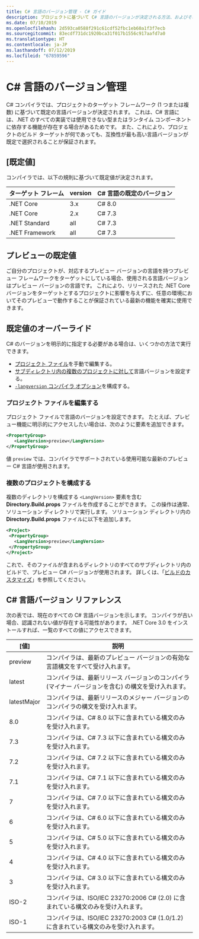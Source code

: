 ```yaml
---
title: C# 言語のバージョン管理 - C# ガイド
description: プロジェクトに基づいて C# 言語のバージョンが決定される方法、およびそれを手動で調整できるさまざまな値について説明します。
ms.date: 07/10/2019
ms.openlocfilehash: 2d593ca0588f291c61cdf52fbc1eb60a1f3f7ecb
ms.sourcegitcommit: 83ecdf731dc1920bca31f017b1556c917aafd7a0
ms.translationtype: HT
ms.contentlocale: ja-JP
ms.lasthandoff: 07/12/2019
ms.locfileid: "67859596"
---
```

# <a name="c-language-versioning"></a>C# 言語のバージョン管理

C# コンパイラでは、プロジェクトのターゲット フレームワーク (1 つまたは複数) に基づいて既定の言語バージョンが決定されます。 これは、C# 言語には、.NET のすべての実装では使用できない型またはランタイム コンポーネントに依存する機能が存在する場合があるためです。 また、これにより、プロジェクトのビルド ターゲットが何であっても、互換性が最も高い言語バージョンが既定で選択されることが保証されます。

## <a name="defaults"></a>[既定値]

コンパイラでは、以下の規則に基づいて既定値が決定されます。

|ターゲット フレーム|version|C# 言語の既定のバージョン|
|----------------|-------|---------------------------|
|.NET Core|3.x|C# 8.0|
|.NET Core|2.x|C# 7.3|
|.NET Standard|all|C# 7.3|
|.NET Framework|all|C# 7.3|

## <a name="default-for-previews"></a>プレビューの既定値

ご自分のプロジェクトが、対応するプレビュー バージョンの言語を持つプレビュー フレームワークをターゲットにしている場合、使用される言語バージョンはプレビュー バージョンの言語です。 これにより、リリースされた .NET Core バージョンをターゲットとするプロジェクトに影響を与えずに、任意の環境においてそのプレビューで動作することが保証されている最新の機能を確実に使用できます。

## <a name="overriding-a-default"></a>既定値のオーバーライド

C# のバージョンを明示的に指定する必要がある場合は、いくつかの方法で実行できます。

- [プロジェクト ファイル](#edit-the-project-file)を手動で編集する。
- [サブディレクトリ内の複数のプロジェクトに対して](#configure-multiple-projects)言語バージョンを設定する。
- [`-langversion` コンパイラ オプション](#set-the-langversion-compiler-option)を構成する。

### <a name="edit-the-project-file"></a>プロジェクト ファイルを編集する

プロジェクト ファイルで言語のバージョンを設定できます。 たとえば、プレビュー機能に明示的にアクセスしたい場合は、次のように要素を追加できます。

```xml
<PropertyGroup>
   <LangVersion>preview</LangVersion>
</PropertyGroup>
```

値 `preview` では、コンパイラでサポートされている使用可能な最新のプレビュー C# 言語が使用されます。

### <a name="configure-multiple-projects"></a>複数のプロジェクトを構成する

複数のディレクトリを構成する `<LangVersion>` 要素を含む **Directory.Build.props** ファイルを作成することができます。 この操作は通常、ソリューション ディレクトリで実行します。 ソリューション ディレクトリ内の **Directory.Build.props** ファイルに以下を追加します。

```xml
<Project>
 <PropertyGroup>
   <LangVersion>preview</LangVersion>
 </PropertyGroup>
</Project>
```

これで、そのファイルが含まれるディレクトリのすべてのサブディレクトリ内のビルドで、プレビュー C# バージョンが使用されます。 詳しくは、「[ビルドのカスタマイズ](/visualstudio/msbuild/customize-your-build)」を参照してください。

## <a name="c-language-version-reference"></a>C# 言語バージョン リファレンス

次の表では、現在のすべての C# 言語バージョンを示します。 コンパイラが古い場合、認識されない値が存在する可能性があります。 .NET Core 3.0 をインストールすれば、一覧のすべての値にアクセスできます。

|[値]|説明|
|------------|-------------|
|preview|コンパイラは、最新のプレビュー バージョンの有効な言語構文をすべて受け入れます。|
|latest|コンパイラは、最新リリース バージョンのコンパイラ (マイナー バージョンを含む) の構文を受け入れます。|
|latestMajor|コンパイラは、最新リリースのメジャー バージョンのコンパイラの構文を受け入れます。|
|8.0|コンパイラは、C# 8.0 以下に含まれている構文のみを受け入れます。|
|7.3|コンパイラは、C# 7.3 以下に含まれている構文のみを受け入れます。|
|7.2|コンパイラは、C# 7.2 以下に含まれている構文のみを受け入れます。|
|7.1|コンパイラは、C# 7.1 以下に含まれている構文のみを受け入れます。|
|7|コンパイラは、C# 7.0 以下に含まれている構文のみを受け入れます。|
|6|コンパイラは、C# 6.0 以下に含まれている構文のみを受け入れます。|
|5|コンパイラは、C# 5.0 以下に含まれている構文のみを受け入れます。|
|4|コンパイラは、C# 4.0 以下に含まれている構文のみを受け入れます。|
|3|コンパイラは、C# 3.0 以下に含まれている構文のみを受け入れます。|
|ISO-2|コンパイラは、ISO/IEC 23270:2006 C# (2.0) に含まれている構文のみを受け入れます。 |
|ISO-1|コンパイラは、ISO/IEC 23270:2003 C# (1.0/1.2) に含まれている構文のみを受け入れます。 |
